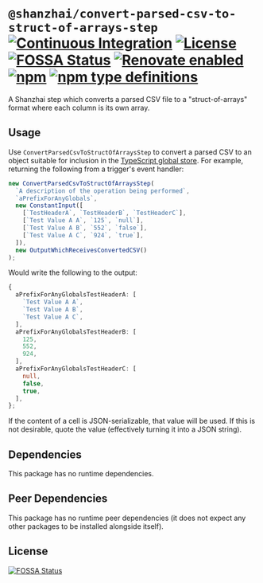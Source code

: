 # `@shanzhai/convert-parsed-csv-to-struct-of-arrays-step` [![Continuous Integration](https://github.com/jameswilddev/shanzhai/workflows/Continuous%20Integration/badge.svg)](https://github.com/jameswilddev/shanzhai/actions) [![License](https://img.shields.io/github/license/jameswilddev/shanzhai.svg)](https://github.com/jameswilddev/shanzhai/blob/master/license) [![FOSSA Status](https://app.fossa.io/api/projects/git%2Bgithub.com%2Fjameswilddev%2Fshanzhai.svg?type=shield)](https://app.fossa.io/projects/git%2Bgithub.com%2Fjameswilddev%2Fshanzhai?ref=badge_shield) [![Renovate enabled](https://img.shields.io/badge/renovate-enabled-brightgreen.svg)](https://renovatebot.com/) [![npm](https://img.shields.io/npm/v/@shanzhai/convert-parsed-csv-to-struct-of-arrays-step.svg)](https://www.npmjs.com/package/@shanzhai/convert-parsed-csv-to-struct-of-arrays-step) [![npm type definitions](https://img.shields.io/npm/types/@shanzhai/convert-parsed-csv-to-struct-of-arrays-step.svg)](https://www.npmjs.com/package/@shanzhai/convert-parsed-csv-to-struct-of-arrays-step)

A Shanzhai step which converts a parsed CSV file to a "struct-of-arrays" format where each column is its own array.

## Usage

Use `ConvertParsedCsvToStructOfArraysStep` to convert a parsed CSV to an object
suitable for inclusion in the
[TypeScript global store](https://www.npmjs.com/package/@shanzhai/type-script-global-store).
For example, returning the following from a trigger's event handler:

```typescript
new ConvertParsedCsvToStructOfArraysStep(
  `A description of the operation being performed`,
  `aPrefixForAnyGlobals`,
  new ConstantInput([
    [`TestHeaderA`, `TestHeaderB`, `TestHeaderC`],
    [`Test Value A A`, `125`, `null`],
    [`Test Value A B`, `552`, `false`],
    [`Test Value A C`, `924`, `true`],
  ]),
  new OutputWhichReceivesConvertedCSV()
);
```

Would write the following to the output:

```typescript
{
  aPrefixForAnyGlobalsTestHeaderA: [
    `Test Value A A`,
    `Test Value A B`,
    `Test Value A C`,
  ],
  aPrefixForAnyGlobalsTestHeaderB: [
    125,
    552,
    924,
  ],
  aPrefixForAnyGlobalsTestHeaderC: [
    null,
    false,
    true,
  ],
};
```

If the content of a cell is JSON-serializable, that value will be used.  If this
is not desirable, quote the value (effectively turning it into a JSON string).

## Dependencies

This package has no runtime dependencies.

## Peer Dependencies

This package has no runtime peer dependencies (it does not expect any other packages to be installed alongside itself).

## License

[![FOSSA Status](https://app.fossa.io/api/projects/git%2Bgithub.com%2Fjameswilddev%2Fshanzhai.svg?type=large)](https://app.fossa.io/projects/git%2Bgithub.com%2Fjameswilddev%2Fshanzhai?ref=badge_large)
